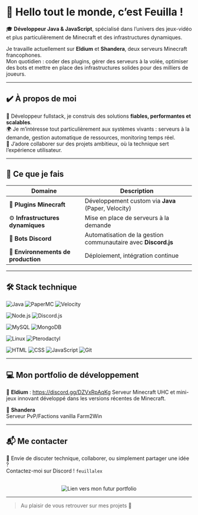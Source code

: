 # 👋 Hello tout le monde, c’est Feuilla !

🎓 **Développeur Java & JavaScript**, spécialisé dans l’univers des jeux-vidéo et plus particulièrement de Minecraft et des infrastructures dynamiques.

Je travaille actuellement sur **Eldium** et **Shandera**, deux serveurs Minecraft francophones.  
Mon quotidien : coder des plugins, gérer des serveurs à la volée, optimiser des bots et mettre en place des infrastructures solides pour des milliers de joueurs.

---

## ✔️ À propos de moi

💼 Développeur fullstack, je construis des solutions **fiables, performantes et scalables**.  
🌍 Je m’intéresse tout particulièrement aux systèmes vivants : serveurs à la demande, gestion automatique de ressources, monitoring temps réel.  
🤝 J’adore collaborer sur des projets ambitieux, où la technique sert l’expérience utilisateur.

---

## 🔧 Ce que je fais

| Domaine | Description |
|--------|-------------|
| 🧩 **Plugins Minecraft** | Développement custom via **Java** (Paper, Velocity) |
| ⚙️ **Infrastructures dynamiques** | Mise en place de serveurs à la demande |
| 🤖 **Bots Discord** | Automatisation de la gestion communautaire avec **Discord.js** |
| 🧪 **Environnements de production** | Déploiement, intégration continue |
---

## 🛠️ Stack technique

![Java](https://img.shields.io/badge/Java-%23ED8B00.svg?style=for-the-badge&logo=openjdk&logoColor=white)
![PaperMC](https://img.shields.io/badge/PaperMC-white?style=for-the-badge&logoColor=black)
![Velocity](https://img.shields.io/badge/Velocity-black?style=for-the-badge)

![Node.js](https://img.shields.io/badge/Node.js-339933?style=for-the-badge&logo=nodedotjs&logoColor=white)
![Discord.js](https://img.shields.io/badge/Discord.js-5865F2?style=for-the-badge&logo=discord&logoColor=white)

![MySQL](https://img.shields.io/badge/MySQL-4479A1?style=for-the-badge&logo=mysql&logoColor=white)
![MongoDB](https://img.shields.io/badge/MongoDB-4EA94B?style=for-the-badge&logo=mongodb&logoColor=white)

![Linux](https://img.shields.io/badge/Linux-FCC624?style=for-the-badge&logo=linux&logoColor=black)
![Pterodactyl](https://img.shields.io/badge/Pterodactyl-2C2F33?style=for-the-badge&logoColor=white)

![HTML](https://img.shields.io/badge/HTML5-E34F26?style=for-the-badge&logo=html5&logoColor=white)
![CSS](https://img.shields.io/badge/CSS3-1572B6?style=for-the-badge&logo=css3&logoColor=white)
![JavaScript](https://img.shields.io/badge/JavaScript-F7DF1E?style=for-the-badge&logo=javascript&logoColor=black)
![Git](https://img.shields.io/badge/Git-F05032?style=for-the-badge&logo=git&logoColor=white)

---

## 💻 Mon portfolio de développement

🔹 **Eldium** : https://discord.gg/DZVxRpAqKg
Serveur Minecraft UHC et mini-jeux innovant développé dans les versions récentes de Minecraft.

🔹 **Shandera**  
Serveur PvP/Factions vanilla Farm2Win

---

## 📬 Me contacter

💬 Envie de discuter technique, collaborer, ou simplement partager une idée ?  
Contactez-moi sur Discord ! `feuillalex`

<br>

<div align="center">
  <img src="https://img.shields.io/badge/🌐%20Mon%20site-À%20venir-blue?style=for-the-badge" alt="Lien vers mon futur portfolio">
</div>

---

> Au plaisir de vous retrouver sur mes projets 🌿
